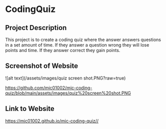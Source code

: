 # CodingQuiz


## Project Description 
This project is to create a coding quiz where the answer answers questions in a set amount of time. If they answer a question wrong they will lose points and time. If they answer correct they gain points. 

## Screenshot of Website

![alt text](/assets/images/quiz screen shot.PNG?raw=true)

https://github.com/mjc01002/mjc-coding-quiz/blob/main/assets/images/quiz%20screen%20shot.PNG

## Link to Website
https://mjc01002.github.io/mjc-coding-quiz//


